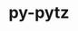 ---
title: "py-pytz"
layout: cache
categories: [package, develop-2023-09-24]
meta: {"versions": ["2023.3"], "compilers": ["apple-clang@=14.0.0", "gcc@=11.1.0", "gcc@=11.3.0", "gcc@=7.5.0"], "oss": ["ubuntu18.04", "ubuntu20.04", "ubuntu22.04", "ventura"], "platforms": ["darwin", "linux"], "targets": ["aarch64", "ppc64le", "x86_64_v3"], "stacks": ["data-vis-sdk", "e4s", "e4s-power", "ml-darwin-aarch64-mps", "ml-linux-x86_64-cpu", "ml-linux-x86_64-cuda", "ml-linux-x86_64-rocm", "radiuss", "root"], "num_specs": 12, "num_specs_by_stack": {"root": 12, "ml-darwin-aarch64-mps": 2, "radiuss": 2, "e4s-power": 1, "e4s": 1, "data-vis-sdk": 2, "ml-linux-x86_64-cpu": 4, "ml-linux-x86_64-cuda": 4, "ml-linux-x86_64-rocm": 2}}
spec_details: [{"hash": "wd2ysy7dbqhnopfgpjpfu4i6qgumyacd", "compiler": "apple-clang@=14.0.0", "versions": ["2023.3"], "os": "ventura", "platform": "darwin", "target": "aarch64", "variants": ["build_system=python_pip"], "stacks": ["root", "ml-darwin-aarch64-mps"], "size": "-", "tarball": "https://binaries.spack.io/releases/develop-2023-09-24/build_cache/darwin-ventura-aarch64/apple-clang-14.0.0/py-pytz-2023.3/darwin-ventura-aarch64-apple-clang-14.0.0-py-pytz-2023.3-wd2ysy7dbqhnopfgpjpfu4i6qgumyacd.spack"}, {"hash": "eanuzg33bodmcdgnuvjp5udggmujio2g", "compiler": "apple-clang@=14.0.0", "versions": ["2023.3"], "os": "ventura", "platform": "darwin", "target": "aarch64", "variants": ["build_system=python_pip"], "stacks": ["root", "ml-darwin-aarch64-mps"], "size": "-", "tarball": "https://binaries.spack.io/releases/develop-2023-09-24/build_cache/darwin-ventura-aarch64/apple-clang-14.0.0/py-pytz-2023.3/darwin-ventura-aarch64-apple-clang-14.0.0-py-pytz-2023.3-eanuzg33bodmcdgnuvjp5udggmujio2g.spack"}, {"hash": "u5pvvs2ekembsqs6nal7mnm4mrllgtnj", "compiler": "gcc@=7.5.0", "versions": ["2023.3"], "os": "ubuntu18.04", "platform": "linux", "target": "x86_64_v3", "variants": ["build_system=python_pip"], "stacks": ["root", "radiuss"], "size": "-", "tarball": "https://binaries.spack.io/releases/develop-2023-09-24/build_cache/linux-ubuntu18.04-x86_64_v3/gcc-7.5.0/py-pytz-2023.3/linux-ubuntu18.04-x86_64_v3-gcc-7.5.0-py-pytz-2023.3-u5pvvs2ekembsqs6nal7mnm4mrllgtnj.spack"}, {"hash": "5wrrdire3ez3e5okzzbykpb3biwbqbbc", "compiler": "gcc@=7.5.0", "versions": ["2023.3"], "os": "ubuntu18.04", "platform": "linux", "target": "x86_64_v3", "variants": ["build_system=python_pip"], "stacks": ["root", "radiuss"], "size": "-", "tarball": "https://binaries.spack.io/releases/develop-2023-09-24/build_cache/linux-ubuntu18.04-x86_64_v3/gcc-7.5.0/py-pytz-2023.3/linux-ubuntu18.04-x86_64_v3-gcc-7.5.0-py-pytz-2023.3-5wrrdire3ez3e5okzzbykpb3biwbqbbc.spack"}, {"hash": "yzpa225yi76dfdbabqojtmkbqgtge2uv", "compiler": "gcc@=11.1.0", "versions": ["2023.3"], "os": "ubuntu20.04", "platform": "linux", "target": "ppc64le", "variants": ["build_system=python_pip"], "stacks": ["e4s-power", "root"], "size": "-", "tarball": "https://binaries.spack.io/releases/develop-2023-09-24/build_cache/linux-ubuntu20.04-ppc64le/gcc-11.1.0/py-pytz-2023.3/linux-ubuntu20.04-ppc64le-gcc-11.1.0-py-pytz-2023.3-yzpa225yi76dfdbabqojtmkbqgtge2uv.spack"}, {"hash": "zxx4yionhvjb6pyzjp3x2k5agi3ngp6k", "compiler": "gcc@=11.1.0", "versions": ["2023.3"], "os": "ubuntu20.04", "platform": "linux", "target": "x86_64_v3", "variants": ["build_system=python_pip"], "stacks": ["e4s", "root"], "size": "-", "tarball": "https://binaries.spack.io/releases/develop-2023-09-24/build_cache/linux-ubuntu20.04-x86_64_v3/gcc-11.1.0/py-pytz-2023.3/linux-ubuntu20.04-x86_64_v3-gcc-11.1.0-py-pytz-2023.3-zxx4yionhvjb6pyzjp3x2k5agi3ngp6k.spack"}, {"hash": "7syto3ktwqqgynmqkp2nkm2welger7sq", "compiler": "gcc@=11.1.0", "versions": ["2023.3"], "os": "ubuntu20.04", "platform": "linux", "target": "x86_64_v3", "variants": ["build_system=python_pip"], "stacks": ["root", "data-vis-sdk"], "size": "-", "tarball": "https://binaries.spack.io/releases/develop-2023-09-24/build_cache/linux-ubuntu20.04-x86_64_v3/gcc-11.1.0/py-pytz-2023.3/linux-ubuntu20.04-x86_64_v3-gcc-11.1.0-py-pytz-2023.3-7syto3ktwqqgynmqkp2nkm2welger7sq.spack"}, {"hash": "ivgrgkq5dtyms7monhnts5ar2onlq6lw", "compiler": "gcc@=11.1.0", "versions": ["2023.3"], "os": "ubuntu20.04", "platform": "linux", "target": "x86_64_v3", "variants": ["build_system=python_pip"], "stacks": ["root", "data-vis-sdk"], "size": "-", "tarball": "https://binaries.spack.io/releases/develop-2023-09-24/build_cache/linux-ubuntu20.04-x86_64_v3/gcc-11.1.0/py-pytz-2023.3/linux-ubuntu20.04-x86_64_v3-gcc-11.1.0-py-pytz-2023.3-ivgrgkq5dtyms7monhnts5ar2onlq6lw.spack"}, {"hash": "5zravrencvfc6viv4jucjn6goj64bfea", "compiler": "gcc@=11.3.0", "versions": ["2023.3"], "os": "ubuntu22.04", "platform": "linux", "target": "x86_64_v3", "variants": ["build_system=python_pip"], "stacks": ["ml-linux-x86_64-cpu", "root", "ml-linux-x86_64-cuda"], "size": "-", "tarball": "https://binaries.spack.io/releases/develop-2023-09-24/build_cache/linux-ubuntu22.04-x86_64_v3/gcc-11.3.0/py-pytz-2023.3/linux-ubuntu22.04-x86_64_v3-gcc-11.3.0-py-pytz-2023.3-5zravrencvfc6viv4jucjn6goj64bfea.spack"}, {"hash": "2wj3ngu4gcijrmcndosn6agnuydsis7x", "compiler": "gcc@=11.3.0", "versions": ["2023.3"], "os": "ubuntu22.04", "platform": "linux", "target": "x86_64_v3", "variants": ["build_system=python_pip"], "stacks": ["ml-linux-x86_64-cpu", "root", "ml-linux-x86_64-cuda"], "size": "-", "tarball": "https://binaries.spack.io/releases/develop-2023-09-24/build_cache/linux-ubuntu22.04-x86_64_v3/gcc-11.3.0/py-pytz-2023.3/linux-ubuntu22.04-x86_64_v3-gcc-11.3.0-py-pytz-2023.3-2wj3ngu4gcijrmcndosn6agnuydsis7x.spack"}, {"hash": "27gt2tovt7fxeomh4o7e7v3mqrsfw6pe", "compiler": "gcc@=11.3.0", "versions": ["2023.3"], "os": "ubuntu22.04", "platform": "linux", "target": "x86_64_v3", "variants": ["build_system=python_pip"], "stacks": ["ml-linux-x86_64-rocm", "ml-linux-x86_64-cpu", "root", "ml-linux-x86_64-cuda"], "size": "-", "tarball": "https://binaries.spack.io/releases/develop-2023-09-24/build_cache/linux-ubuntu22.04-x86_64_v3/gcc-11.3.0/py-pytz-2023.3/linux-ubuntu22.04-x86_64_v3-gcc-11.3.0-py-pytz-2023.3-27gt2tovt7fxeomh4o7e7v3mqrsfw6pe.spack"}, {"hash": "ymhubzngmd6prix7v3ihwew6qwnaa7ce", "compiler": "gcc@=11.3.0", "versions": ["2023.3"], "os": "ubuntu22.04", "platform": "linux", "target": "x86_64_v3", "variants": ["build_system=python_pip"], "stacks": ["ml-linux-x86_64-rocm", "ml-linux-x86_64-cpu", "root", "ml-linux-x86_64-cuda"], "size": "-", "tarball": "https://binaries.spack.io/releases/develop-2023-09-24/build_cache/linux-ubuntu22.04-x86_64_v3/gcc-11.3.0/py-pytz-2023.3/linux-ubuntu22.04-x86_64_v3-gcc-11.3.0-py-pytz-2023.3-ymhubzngmd6prix7v3ihwew6qwnaa7ce.spack"}]
---